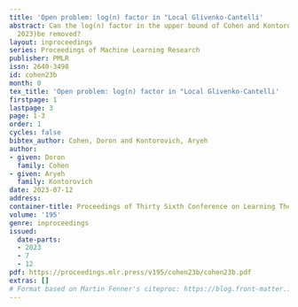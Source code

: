 ```yaml
---
title: 'Open problem: log(n) factor in "Local Glivenko-Cantelli'
abstract: Can the log(n) factor in the upper bound of Cohen and Kontorovich (COLT,
  2023)be removed?
layout: inproceedings
series: Proceedings of Machine Learning Research
publisher: PMLR
issn: 2640-3498
id: cohen23b
month: 0
tex_title: 'Open problem: log(n) factor in "Local Glivenko-Cantelli'
firstpage: 1
lastpage: 3
page: 1-3
order: 1
cycles: false
bibtex_author: Cohen, Doron and Kontorovich, Aryeh
author:
- given: Doron
  family: Cohen
- given: Aryeh
  family: Kontorovich
date: 2023-07-12
address: 
container-title: Proceedings of Thirty Sixth Conference on Learning Theory
volume: '195'
genre: inproceedings
issued:
  date-parts:
  - 2023
  - 7
  - 12
pdf: https://proceedings.mlr.press/v195/cohen23b/cohen23b.pdf
extras: []
# Format based on Martin Fenner's citeproc: https://blog.front-matter.io/posts/citeproc-yaml-for-bibliographies/
---
```

